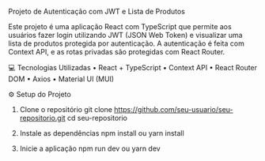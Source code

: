 Projeto de Autenticação com JWT e Lista de Produtos

Este projeto é uma aplicação React com TypeScript que permite aos usuários fazer login utilizando JWT (JSON Web Token) e visualizar uma lista de produtos protegida por autenticação. A autenticação é feita com Context API, e as rotas privadas são protegidas com React Router.

💻 Tecnologias Utilizadas
	•	React + TypeScript
	•	Context API
	•	React Router DOM
	•	Axios
	•	Material UI (MUI)

⚙️ Setup do Projeto

1. Clone o repositório
 git clone https://github.com/seu-usuario/seu-repositorio.git
 cd seu-repositorio

2. Instale as dependências
 npm install ou yarn install

3. Inicie a aplicação
 npm run dev ou yarn dev 

